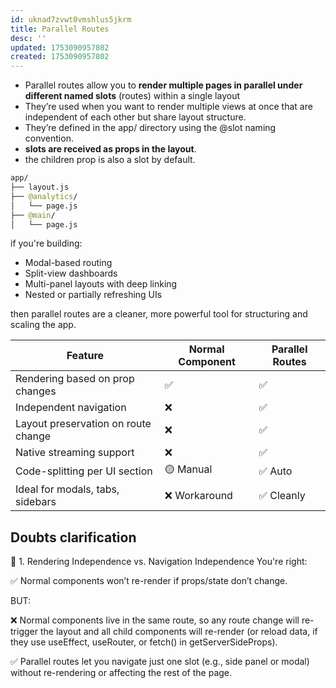 ```yaml
---
id: uknad7zvwt0vmshlus5jkrm
title: Parallel Routes
desc: ''
updated: 1753090957802
created: 1753090957802
---
```

- Parallel routes allow you to **render multiple pages in parallel under different named slots** (routes) within a single layout
- They’re used when you want to render multiple views at once that are independent of each other but share layout structure.
- They’re defined in the app/ directory using the @slot naming convention.
- **slots are received as props in the layout**.
- the children prop is also a slot by default.

```graphql
app/
├── layout.js
├── @analytics/
│   └── page.js
├── @main/
│   └── page.js

```

if you're building:
- Modal-based routing
- Split-view dashboards
- Multi-panel layouts with deep linking
- Nested or partially refreshing UIs

then parallel routes are a cleaner, more powerful tool for structuring and scaling the app.

| Feature	| Normal Component	| Parallel Routes |
|- | -|- |
Rendering based on prop changes | 	✅	| ✅
Independent navigation |	❌ | 	✅
Layout preservation on route change | 	❌	| ✅
Native streaming support	| ❌	 | ✅
Code-splitting per UI section | 	🟡 Manual	| ✅ Auto
Ideal for modals, tabs, sidebars |	❌ Workaround | 	✅ Cleanly




## Doubts clarification

🧩 1. Rendering Independence vs. Navigation Independence
You're right:

✅ Normal components won’t re-render if props/state don’t change.

BUT:

❌ Normal components live in the same route, so any route change will re-trigger the layout and all child components will re-render (or reload data, if they use useEffect, useRouter, or fetch() in getServerSideProps).

✅ Parallel routes let you navigate just one slot (e.g., side panel or modal) without re-rendering or affecting the rest of the page.